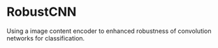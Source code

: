# RobustCNN
Using a image content encoder to enhanced robustness of convolution networks for classification. 
